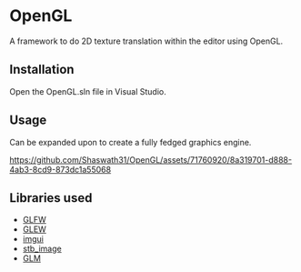 # OpenGL
A framework to do 2D texture translation within the editor using OpenGL.

## Installation

Open the OpenGL.sln file in Visual Studio.



## Usage
Can be expanded upon to create a fully fedged graphics engine.

https://github.com/Shaswath31/OpenGL/assets/71760920/8a319701-d888-4ab3-8cd9-873dc1a55068

## Libraries used
* [GLFW](https://www.glfw.org/)
* [GLEW](https://glew.sourceforge.net/)
* [imgui](https://github.com/ocornut/imgui)
* [stb_image](https://github.com/nothings/stb/blob/master/stb_image.h)
* [GLM](https://github.com/g-truc/glm)




